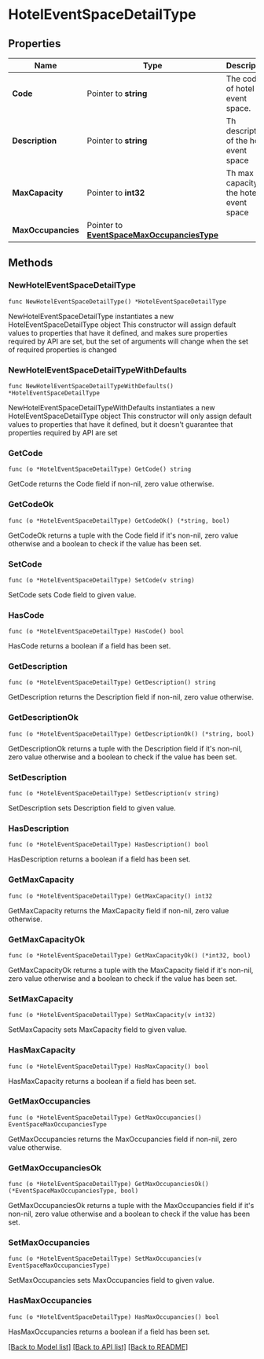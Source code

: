 # HotelEventSpaceDetailType

## Properties

Name | Type | Description | Notes
------------ | ------------- | ------------- | -------------
**Code** | Pointer to **string** | The code of hotel event space. | [optional] 
**Description** | Pointer to **string** | Th description of the hotel event space | [optional] 
**MaxCapacity** | Pointer to **int32** | Th max capacity of the hotel event space | [optional] 
**MaxOccupancies** | Pointer to [**EventSpaceMaxOccupanciesType**](EventSpaceMaxOccupanciesType.md) |  | [optional] 

## Methods

### NewHotelEventSpaceDetailType

`func NewHotelEventSpaceDetailType() *HotelEventSpaceDetailType`

NewHotelEventSpaceDetailType instantiates a new HotelEventSpaceDetailType object
This constructor will assign default values to properties that have it defined,
and makes sure properties required by API are set, but the set of arguments
will change when the set of required properties is changed

### NewHotelEventSpaceDetailTypeWithDefaults

`func NewHotelEventSpaceDetailTypeWithDefaults() *HotelEventSpaceDetailType`

NewHotelEventSpaceDetailTypeWithDefaults instantiates a new HotelEventSpaceDetailType object
This constructor will only assign default values to properties that have it defined,
but it doesn't guarantee that properties required by API are set

### GetCode

`func (o *HotelEventSpaceDetailType) GetCode() string`

GetCode returns the Code field if non-nil, zero value otherwise.

### GetCodeOk

`func (o *HotelEventSpaceDetailType) GetCodeOk() (*string, bool)`

GetCodeOk returns a tuple with the Code field if it's non-nil, zero value otherwise
and a boolean to check if the value has been set.

### SetCode

`func (o *HotelEventSpaceDetailType) SetCode(v string)`

SetCode sets Code field to given value.

### HasCode

`func (o *HotelEventSpaceDetailType) HasCode() bool`

HasCode returns a boolean if a field has been set.

### GetDescription

`func (o *HotelEventSpaceDetailType) GetDescription() string`

GetDescription returns the Description field if non-nil, zero value otherwise.

### GetDescriptionOk

`func (o *HotelEventSpaceDetailType) GetDescriptionOk() (*string, bool)`

GetDescriptionOk returns a tuple with the Description field if it's non-nil, zero value otherwise
and a boolean to check if the value has been set.

### SetDescription

`func (o *HotelEventSpaceDetailType) SetDescription(v string)`

SetDescription sets Description field to given value.

### HasDescription

`func (o *HotelEventSpaceDetailType) HasDescription() bool`

HasDescription returns a boolean if a field has been set.

### GetMaxCapacity

`func (o *HotelEventSpaceDetailType) GetMaxCapacity() int32`

GetMaxCapacity returns the MaxCapacity field if non-nil, zero value otherwise.

### GetMaxCapacityOk

`func (o *HotelEventSpaceDetailType) GetMaxCapacityOk() (*int32, bool)`

GetMaxCapacityOk returns a tuple with the MaxCapacity field if it's non-nil, zero value otherwise
and a boolean to check if the value has been set.

### SetMaxCapacity

`func (o *HotelEventSpaceDetailType) SetMaxCapacity(v int32)`

SetMaxCapacity sets MaxCapacity field to given value.

### HasMaxCapacity

`func (o *HotelEventSpaceDetailType) HasMaxCapacity() bool`

HasMaxCapacity returns a boolean if a field has been set.

### GetMaxOccupancies

`func (o *HotelEventSpaceDetailType) GetMaxOccupancies() EventSpaceMaxOccupanciesType`

GetMaxOccupancies returns the MaxOccupancies field if non-nil, zero value otherwise.

### GetMaxOccupanciesOk

`func (o *HotelEventSpaceDetailType) GetMaxOccupanciesOk() (*EventSpaceMaxOccupanciesType, bool)`

GetMaxOccupanciesOk returns a tuple with the MaxOccupancies field if it's non-nil, zero value otherwise
and a boolean to check if the value has been set.

### SetMaxOccupancies

`func (o *HotelEventSpaceDetailType) SetMaxOccupancies(v EventSpaceMaxOccupanciesType)`

SetMaxOccupancies sets MaxOccupancies field to given value.

### HasMaxOccupancies

`func (o *HotelEventSpaceDetailType) HasMaxOccupancies() bool`

HasMaxOccupancies returns a boolean if a field has been set.


[[Back to Model list]](../README.md#documentation-for-models) [[Back to API list]](../README.md#documentation-for-api-endpoints) [[Back to README]](../README.md)



